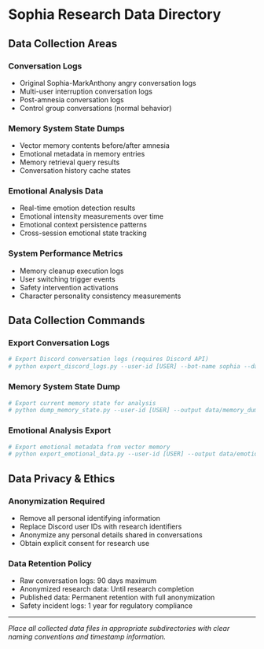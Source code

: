 # Sophia Research Data Directory

## Data Collection Areas

### Conversation Logs
- Original Sophia-MarkAnthony angry conversation logs
- Multi-user interruption conversation logs  
- Post-amnesia conversation logs
- Control group conversations (normal behavior)

### Memory System State Dumps
- Vector memory contents before/after amnesia
- Emotional metadata in memory entries
- Memory retrieval query results
- Conversation history cache states

### Emotional Analysis Data
- Real-time emotion detection results
- Emotional intensity measurements over time
- Emotional context persistence patterns
- Cross-session emotional state tracking

### System Performance Metrics
- Memory cleanup execution logs
- User switching trigger events
- Safety intervention activations  
- Character personality consistency measurements

## Data Collection Commands

### Export Conversation Logs
```bash
# Export Discord conversation logs (requires Discord API)
# python export_discord_logs.py --user-id [USER] --bot-name sophia --date-range [RANGE]
```

### Memory System State Dump
```bash
# Export current memory state for analysis
# python dump_memory_state.py --user-id [USER] --output data/memory_dump_$(date +%Y%m%d).json
```

### Emotional Analysis Export
```bash
# Export emotional metadata from vector memory
# python export_emotional_data.py --user-id [USER] --output data/emotional_analysis_$(date +%Y%m%d).json
```

## Data Privacy & Ethics

### Anonymization Required
- Remove all personal identifying information
- Replace Discord user IDs with research identifiers  
- Anonymize any personal details shared in conversations
- Obtain explicit consent for research use

### Data Retention Policy
- Raw conversation logs: 90 days maximum
- Anonymized research data: Until research completion
- Published data: Permanent retention with full anonymization
- Safety incident logs: 1 year for regulatory compliance

---

*Place all collected data files in appropriate subdirectories with clear naming conventions and timestamp information.*